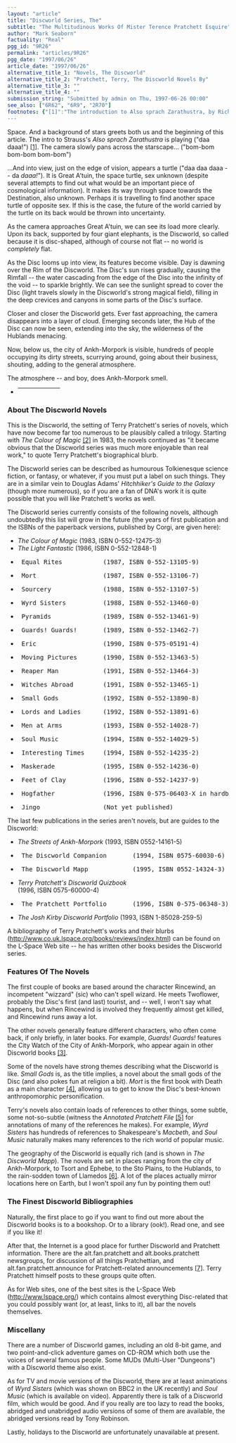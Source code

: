```yaml
---
layout: "article"
title: "Discworld Series, The"
subtitle: "The Multitudinous Works Of Mister Terence Pratchett Esquire"
author: "Mark Seaborn"
factuality: "Real"
pgg_id: "9R26"
permalink: "articles/9R26"
pgg_date: "1997/06/26"
article_date: "1997/06/26"
alternative_title_1: "Novels, The Discworld"
alternative_title_2: "Pratchett, Terry, The Discworld Novels By"
alternative_title_3: ""
alternative_title_4: ""
submission_string: "Submitted by admin on Thu, 1997-06-26 00:00"
see_also: ["6R62", "6R9", "2R70"]
footnotes: {"[1]":"The introduction to Also sprach Zarathustra, by Richard Strauss, is the piece famously used in 2001: A Space Odyssey.","[2]":"The colour of magic is, of course, octarine, the eighth colour.","[3]":"And in the Discworld short story, Theatre of Cruelty (http://www.lspace.org/books/misc/theatre-of-cruelty.html), also written by Terry Pratchett.","[4]":"Death always speaks in capital letters: I COULD MURDER A CURRY, he says in Mort.","[5]":"The Annotated Pratchett File can be found at http://www.lspace.org/books/apf/index.html.","[6]":"Llamedos -- try reading it backwards.","[7]":"There are various FAQs, including an FAQ for the Pratchett newsgroups, at http://www.lspace.org/faqs/index.html."}
---
```

<div>
<p>Space. And a background of stars greets both us and the beginning of this article. The intro to Strauss's <em>Also sprach Zarathustra</em> is playing ("daa daaa!") <a href="#footnotes.1" class="footnote-link">[1]</a>. The camera slowly pans across the starscape... ("bom-bom bom-bom bom-bom")</p>
<p>...And into view, just on the edge of vision, appears a turtle ("daa daa daaa -- da <em>daaa!</em>"). It is Great A'tuin, the space turtle, sex unknown (despite several attempts to find out what would be an important piece of cosmological information). It makes its way through space towards the Destination, also unknown. Perhaps it is travelling to find another space turtle of opposite sex. If this is the case, the future of the world carried by the turtle on its back would be thrown into uncertainty.</p>
<p>As the camera approaches Great A'tuin, we can see its load more clearly. Upon its back, supported by four giant elephants, is the Discworld, so called because it is disc-shaped, although of course not flat -- no world is <em>completely</em> flat.</p>
<p>As the Disc looms up into view, its features become visible. Day is dawning over the Rim of the Discworld. The Disc's sun rises gradually, causing the Rimfall -- the water cascading from the edge of the Disc into the infinity of the void -- to sparkle brightly. We can see the sunlight spread to cover the Disc (light travels slowly in the Discworld's strong magical field), filling in the deep crevices and canyons in some parts of the Disc's surface.</p>
<p>Closer and closer the Discworld gets. Ever fast approaching, the camera disappears into a layer of cloud. Emerging seconds later, the Hub of the Disc can now be seen, extending into the sky, the wilderness of the Hublands menacing.</p>
<p>Now, below us, the city of Ankh-Morpork is visible, hundreds of people occupying its dirty streets, scurrying around, going about their business, shouting, adding to the general atmosphere.</p>
<p>The atmosphere -- and boy, does Ankh-Morpork smell.</p>
<ul>
<li>
<hr width="20%">
</li>
</ul>
<h3>About The Discworld Novels</h3>
<p>This is the Discworld, the setting of Terry Pratchett's series of novels, which have now become far too numerous to be plausibly called a trilogy. Starting with <em>The Colour of Magic</em> <a href="#footnotes.2" class="footnote-link">[2]</a> in 1983, the novels continued as "it became obvious that the Discworld series was much more enjoyable than real work," to quote Terry Pratchett's biographical blurb.</p>
<p>The Discworld series can be described as humourous Tolkienesque science fiction, or fantasy, or whatever, if you must put a label on such things. They are in a similar vein to Douglas Adams' <em>Hitchhiker's Guide to the Galaxy</em> (though more numerous), so if you are a fan of DNA's work it is quite possible that you will like Pratchett's works as well.</p>
<p>The Discworld series currently consists of the following novels, although undoubtedly this list will grow in the future (the years of first publication and the ISBNs of the paperback versions, published by Corgi, are given here):</p>
<ul>
<li>
<em>The Colour of Magic</em> (1983, ISBN 0-552-12475-3)</li>
<li>
<em>The Light Fantastic</em> (1986, ISBN 0-552-12848-1)</li>
<li>
<pre>
_Equal Rites_          (1987, ISBN 0-552-13105-9)
</pre>
</li>
<li>
<pre>
_Mort_                 (1987, ISBN 0-552-13106-7)
</pre>
</li>
<li>
<pre>
_Sourcery_             (1988, ISBN 0-552-13107-5)
</pre>
</li>
<li>
<pre>
_Wyrd Sisters_         (1988, ISBN 0-552-13460-0)
</pre>
</li>
<li>
<pre>
_Pyramids_             (1989, ISBN 0-552-13461-9)
</pre>
</li>
<li>
<pre>
_Guards! Guards!_      (1989, ISBN 0-552-13462-7)
</pre>
</li>
<li>
<pre>
_Eric_                 (1990, ISBN 0-575-05191-4)
</pre>
</li>
<li>
<pre>
_Moving Pictures_      (1990, ISBN 0-552-13463-5)
</pre>
</li>
<li>
<pre>
_Reaper Man_           (1991, ISBN 0-552-13464-3)
</pre>
</li>
<li>
<pre>
_Witches Abroad_       (1991, ISBN 0-552-13465-1)
</pre>
</li>
<li>
<pre>
_Small Gods_           (1992, ISBN 0-552-13890-8)
</pre>
</li>
<li>
<pre>
_Lords and Ladies_     (1992, ISBN 0-552-13891-6)
</pre>
</li>
<li>
<pre>
_Men at Arms_          (1993, ISBN 0-552-14028-7)
</pre>
</li>
<li>
<pre>
_Soul Music_           (1994, ISBN 0-552-14029-5)
</pre>
</li>
<li>
<pre>
_Interesting Times_    (1994, ISBN 0-552-14235-2)
</pre>
</li>
<li>
<pre>
_Maskerade_            (1995, ISBN 0-552-14236-0)
</pre>
</li>
<li>
<pre>
_Feet of Clay_         (1996, ISBN 0-552-14237-9)
</pre>
</li>
<li>
<pre>
_Hogfather_            (1996, ISBN 0-575-06403-X in hardback)
</pre>
</li>
<li>
<pre>
_Jingo_                (Not yet published)
</pre>
</li>
</ul>
<p>The last few publications in the series aren't novels, but are guides to the Discworld:</p>
<ul>
<li>
<em>The Streets of Ankh-Morpork</em> (1993, ISBN 0552-14161-5)</li>
<li>
<pre>
_The Discworld Companion_      (1994, ISBN 0575-60030-6)
</pre>
</li>
<li>
<pre>
_The Discworld Mapp_           (1995, ISBN 0552-14324-3)
</pre>
</li>
<li>
<em>Terry Pratchett's Discworld Quizbook</em><br>
(1996, ISBN 0575-60000-4)</li>
<li>
<pre>
_The Pratchett Portfolio_      (1996, ISBN 0-575-06348-3)
</pre>
</li>
<li>
<em>The Josh Kirby Discworld Portfolio</em> (1993, ISBN 1-85028-259-5)</li>
</ul>
<p>A bibliography of Terry Pratchett's works and their blurbs (<a href="https://web.archive.org/web/20130205235418/http://www.co.uk.lspace.org/books/reviews/index.html">http://www.co.uk.lspace.org/books/reviews/index.html</a>) can be found on the L-Space Web site -- he has written other books besides the Discworld series.</p>
<h3>Features Of The Novels</h3>
<p>The first couple of books are based around the character Rincewind, an incompetent "wizzard" (sic) who can't spell wizard. He meets Twoflower, probably the Disc's first (and last) tourist, and -- well, I won't say what happens, but when Rincewind is involved they frequently almost get killed, and Rincewind runs away a lot.</p>
<p>The other novels generally feature different characters, who often come back, if only briefly, in later books. For example, <em>Guards! Guards!</em> features the City Watch of the City of Ankh-Morpork, who appear again in other Discworld books <a href="#footnotes.3" class="footnote-link">[3]</a>.</p>
<p>Some of the novels have strong themes describing what the Discworld is like. <em>Small Gods</em> is, as the title implies, a novel about the small gods of the Disc (and also pokes fun at religion a bit). <em>Mort</em> is the first book with Death as a main character <a href="#footnotes.4" class="footnote-link">[4]</a>, allowing us to get to know the Disc's best-known anthropomorphic personification.</p>
<p>Terry's novels also contain loads of references to other things, some subtle, some not-so-subtle (witness the <em>Annotated Pratchett File</em> <a href="#footnotes.5" class="footnote-link">[5]</a> for annotations of many of the references he makes). For example, <em>Wyrd Sisters</em> has hundreds of references to Shakespeare's <em>Macbeth</em>, and <em>Soul Music</em> naturally makes many references to the rich world of popular music.</p>
<p>The geography of the Discworld is equally rich (and is shown in <em>The Discworld Mapp</em>). The novels are set in places ranging from the city of Ankh-Morpork, to Tsort and Ephebe, to the Sto Plains, to the Hublands, to the rain-sodden town of Llamedos <a href="#footnotes.6" class="footnote-link">[6]</a>. A lot of the places actually mirror locations here on Earth, but I won't spoil any fun by pointing them out!</p>
<h3>The Finest Discworld Bibliographies</h3>
<p>Naturally, the first place to go if you want to find out more about the Discworld books is to a bookshop. Or to a library (ook!). Read one, and see if you like it!</p>
<p>After that, the Internet is a good place for further Discworld and Pratchett information. There are the alt.fan.pratchett and alt.books.pratchett newsgroups, for discussion of all things Pratchettian, and alt.fan.pratchett.announce for Pratchett-related announcements <a href="#footnotes.7" class="footnote-link">[7]</a>. Terry Pratchett himself posts to these groups quite often.</p>
<p>As for Web sites, one of the best sites is the L-Space Web (<a href="https://web.archive.org/web/20130205235418/http://www.lspace.org/">http://www.lspace.org/</a>) which contains almost everything Disc-related that you could possibly want (or, at least, links to it), all bar the novels themselves.</p>
<h3>Miscellany</h3>
<p>There are a number of Discworld games, including an old 8-bit game, and two point-and-click adventure games on CD-ROM which both use the voices of several famous people. Some MUDs (Multi-User "Dungeons") with a Discworld theme also exist.</p>
<p>As for TV and movie versions of the Discworld, there are at least animations of <em>Wyrd Sisters</em> (which was shown on BBC2 in the UK recently) and <em>Soul Music</em> (which is available on video). Apparently there is talk of a Discworld film, which would be good. And if you really are too lazy to read the books, abridged and unabridged audio versions of some of them are available, the abridged versions read by Tony Robinson.</p>
<p>Lastly, holidays to the Discworld are unfortunately unavailable at present.</p>
</div>
